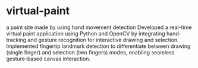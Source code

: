 # virtual-paint
a paint site made by using hand movement detection
Developed a real-time virtual paint application using Python and OpenCV by integrating hand-tracking and gesture recognition for interactive drawing and selection.
Implemented fingertip landmark detection to differentiate between drawing (single finger) and selection (two fingers) modes, enabling seamless gesture-based canvas interaction.
